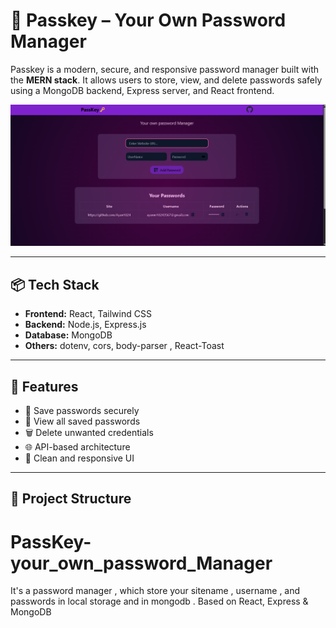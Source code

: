 # 🔐 Passkey – Your Own Password Manager

Passkey is a modern, secure, and responsive password manager built with the **MERN stack**. It allows users to store, view, and delete passwords safely using a MongoDB backend, Express server, and React frontend.

![Passkey Screenshot](./screenshot.png)

---

## 📦 Tech Stack

- **Frontend:** React, Tailwind CSS  
- **Backend:** Node.js, Express.js  
- **Database:** MongoDB  
- **Others:** dotenv, cors, body-parser , React-Toast 

---

## 🚀 Features

- 🔐 Save passwords securely  
- 📜 View all saved passwords  
- 🗑️ Delete unwanted credentials  
- 🌐 API-based architecture  
- 🎨 Clean and responsive UI  

---

## 📁 Project Structure

# PassKey-your_own_password_Manager
 It's a password manager , which store your sitename , username , and passwords in local storage and in mongodb . Based on React, Express & MongoDB
